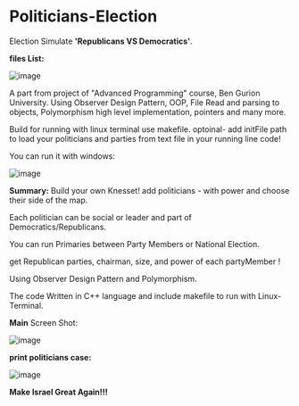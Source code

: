 # Politicians-Election



Election Simulate **'Republicans VS Democratics'**.

**files List:**

![image](https://i.ibb.co/WD3h1kf/Files-List.png)


A part from project of "Advanced Programming" course, Ben Gurion University.
Using Observer Design Pattern, OOP, File Read and parsing to objects, Polymorphism high level implementation, pointers and many more.


Build for running with linux terminal use makefile. optoinal- add initFile path to load your politicians and parties from text file in your running line code!

You can run it with windows:


![image](https://i.ibb.co/Mfr8cXj/config.png)


**Summary:**
Build your own Knesset! add politicians - with power and choose their side of the map.

Each politician can be social or leader and part of Democratics/Republicans.

You can run Primaries between Party Members or National Election.

get Republican parties, chairman, size, and power of each partyMember !

Using Observer Design Pattern and Polymorphism.

The code Written in C++ language and include makefile to run with Linux-Terminal.


**Main** Screen Shot:

![image](https://i.ibb.co/Y7sBZ5W/Menu-Screeshot.png)


**print politicians case:**

![image](https://i.ibb.co/DMBxDvc/Print-Screen-Shot.png)


**Make Israel Great Again!!!**
